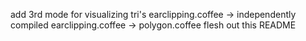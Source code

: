 add 3rd mode for visualizing tri's
earclipping.coffee -> independently compiled
earclipping.coffee -> polygon.coffee
flesh out this README
